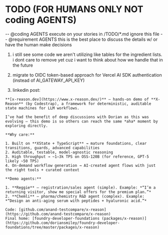 # TODO (FOR HUMANS ONLY NOT coding AGENTS)
-- @coding AGENTS execute on your stories in /TODO/*.md ignore this file
-- @requirement AGENTS this is the best place to discuss the details w/ or have the human make decisions


1. i still see some code we aren't utilizing like tables for the ingredient lists. i dont care to remove yet cuz i want to think about how we handle that in the future
2. migrate to OIDC token-based approach for Vercel AI SDK authentication (instead of AI_GATEWAY_API_KEY)

3. linkedin post:
```
**[x-reason.dev](https://www.x-reason.dev/)** — hands-on demo of **X-Reason** (by Codestrap), a framework for deterministic, auditable state machines for LLM workflows.

I’ve had the benefit of deep discussions with Dorian as this was evolving — this demo is so others can reach the same *aha* moment by exploring directly.

**Why care:**

1. Built on **XState + TypeScript** → mature foundations, clear transitions, guards, advanced capabilities
2. Auditable, testable, model-agnostic reasoning
3. High throughput → ~1–3k TPS on OSS-120B (for reference, GPT-5 likely ~50 TPS)
4. On-demand workflow generation → AI-created agent flows with just the right tools + curated context

**Demo agents:**

1. **Reggie** — registration/sales agent (simple). Example: *“I’m a returning visitor, show me special offers for the premium plan.”*
2. **Chemli** — pharma/chemistry R&D agent (complex). Example: *“Design an anti-aging serum with peptides + hyaluronic acid.”*

Code: [github.com/anand-testcompare/x-reason](https://github.com/anand-testcompare/x-reason)
Final home: [foundry-developer-foundations (packages/x-reason)](https://github.com/doriansmiley/foundry-developer-foundations/tree/master/packages/x-reason)

```
